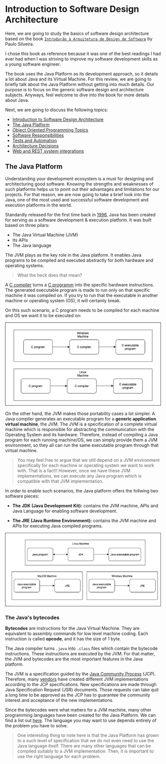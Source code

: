 # Introduction to Software Design Architecture

Here, we are going to study the basics of software design architecture based on the book [`Introdução à Arquitetura de Design de Software`](https://www.amazon.com.br/Introdu%C3%A7%C3%A3o-%C3%A0-Arquitetura-Design-Software/dp/8535250298) by Paulo Silveira.

I chose this book as reference because it was one of the best readings I had ever had when I was striving to improve my software development skills as a young software engineer.

The book uses the Java Platform as its development approach, so it details a lot about Java and its Virtual Machine. For this review, we are going to briefly talk about the Java Platform without getting into much details. Our purpose is to focus on the generic software design and architecture subjects. Anyways, feel welcome to dive into the book for more details about Java.

Next, we are going to discuss the following topics:

- [Introduction to Software Design Architecture](#)
- [The Java Platform](#the-java-platform)
- [Object Oriented Programming Topics](#)
- [Software Responsibilities](#)
- [Tests and Automation](#)
- [Architecture Decisions](#)
- [Web and REST system integrations](#)

## The Java Platform

Understanding your development ecosystem is a must for designing and architecturing good software. Knowing the strengths and weaknesses of such platforms helps us to point out their advantages and limitations for our projects. For that reason, we are now going to take a brief look into the Java, one of the most used and successful software development and execution platforms in the world.

Standardly released for the first time back in [1996](https://www.codejava.net/java-se/java-se-versions-history), Java has been created for serving as a software development & execution platform. It was built based on three pilars:

- The Java Virtual Machine (JVM)
- Its APIs
- The Java language

The JVM plays as the key role in the Java platform. It enables Java programs to be compiled and executed abstractly for both hardware and operating systems.

> What the heck does that mean?

A [C compiler](https://gcc.gnu.org/) turns a [C programm](https://www.programiz.com/c-programming) into the specific hardware instructions. The generated executable program is made to run only on that specific machine it was compiled on. If you try to run that the executable in another machine or operating system (OS), it will certainly break.

On this such scenario, a C program needs to be compiled for each machine and OS we want it to be executed on:

![C Compiler](images/c_compiler.png)

On the other hand, the JVM makes those portability cases a lot simpler. A Java compiler generates an executable program for a **generic application virtual machine**, the JVM. The JVM is a specification of a complete virtual machine which is responsible for abstracting the communication with the Operating System and its hardware. Therefore, instead of compiling a Java program for each running machine/OS, we can simply provide them a JVM environment, so they all can run the same executable program through that virtual machine.

> You may feel free to argue that we still depend on a JVM environment specifically for each machine or operating system we want to work with. That is a fact!! However, once we have these JVM implementations, we can execute any Java program which is compatible with that JVM implementation.

In order to enable such scenarios, the Java platform offers the follwing two software pieces:

- **The JDK (Java Development Kit):** contains the JVM machine, APIs and Java Language for enabling software development.

- **The JRE (Java Runtime Environment):** contains the JVM machine and APIs for executing Java compiled programs.

![Java Compiler](images/java_compiler.png)

### The Java's bytecodes

**Bytecodes** are instructions for the Java Virtual Machine. They are equivalent to assembly commands for low level machine coding. Each instruction is called **opcode**, and it has the size of 1 byte.

The Java compiler turns `.java` into `.class` files which contain the bytecode instructions. These instructions are executed by the JVM. For that matter, the JVM and bytecodes are the most important features in the Java platform.

The JVM is a specification guided by the [Java Community Process](https://www.jcp.org/en/home/index) (JCP). Therefore, many [vendors](https://en.wikipedia.org/wiki/List_of_Java_virtual_machines) have created different JVM implementations according to the JCP specifications. New specifications are made through Java Specification Request (JSR) documents. Those requests can take quit a long time to be approved as the JCP has to guarantee the community interest and acceptance of the new implementations.

Since the bytecodes were what matters for a JVM machine, many other programming languages have been created for the Java Platform. We can find a list out [here](https://www.whoishostingthis.com/compare/java/jvm-programming/). The language you may want to use depends entirely of the problem you have to solve.

> One interesting thing to note here is that the Java Platform has grown to a such level of specification that we do not even need to use the Java language itself. There are many other languages that can be compiled suitably to a JVM implementation. Then, it is important to use the right language for each problem.
